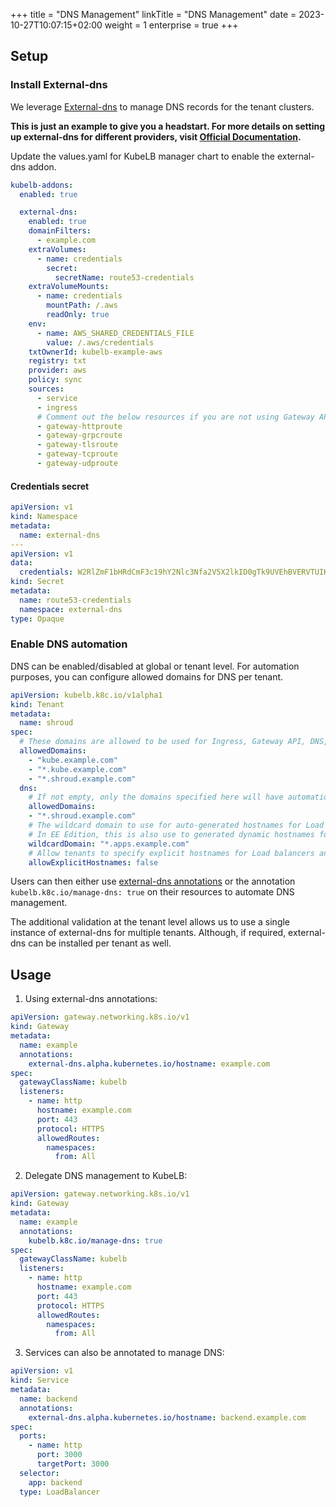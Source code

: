 +++
title = "DNS Management"
linkTitle = "DNS Management"
date = 2023-10-27T10:07:15+02:00
weight = 1
enterprise = true
+++

## Setup

### Install External-dns

We leverage [External-dns](https://bitnami.com/stack/external-dns/helm) to manage DNS records for the tenant clusters.

**This is just an example to give you a headstart. For more details on setting up external-dns for different providers, visit [Official Documentation](https://kubernetes-sigs.github.io/external-dns).**

Update the values.yaml for KubeLB manager chart to enable the external-dns addon.

```yaml
kubelb-addons:
  enabled: true

  external-dns:
    enabled: true
    domainFilters:
      - example.com
    extraVolumes:
      - name: credentials
        secret:
          secretName: route53-credentials
    extraVolumeMounts:
      - name: credentials
        mountPath: /.aws
        readOnly: true
    env:
      - name: AWS_SHARED_CREDENTIALS_FILE
        value: /.aws/credentials
    txtOwnerId: kubelb-example-aws
    registry: txt
    provider: aws
    policy: sync
    sources:
      - service
      - ingress
      # Comment out the below resources if you are not using Gateway API.
      - gateway-httproute
      - gateway-grpcroute
      - gateway-tlsroute
      - gateway-tcproute
      - gateway-udproute
```

#### Credentials secret

```yaml
apiVersion: v1
kind: Namespace
metadata:
  name: external-dns
---
apiVersion: v1
data:
  credentials: W2RlZmF1bHRdCmF3c19hY2Nlc3Nfa2V5X2lkID0gTk9UVEhBVERVTUIKYXdzX3NlY3JldF9hY2Nlc3Nfa2V5ID0gTUFZQkVJVFNBU0VDUkVU
kind: Secret
metadata:
  name: route53-credentials
  namespace: external-dns
type: Opaque
```

### Enable DNS automation

DNS can be enabled/disabled at global or tenant level. For automation purposes, you can configure allowed domains for DNS per tenant.

```yaml
apiVersion: kubelb.k8c.io/v1alpha1
kind: Tenant
metadata:
  name: shroud
spec:
  # These domains are allowed to be used for Ingress, Gateway API, DNS, and certs.
  allowedDomains:
    - "kube.example.com"
    - "*.kube.example.com"
    - "*.shroud.example.com"
  dns:
    # If not empty, only the domains specified here will have automation for DNS. Everything else will be ignored.
    allowedDomains:
    - "*.shroud.example.com"
    # The wildcard domain to use for auto-generated hostnames for Load balancers
    # In EE Edition, this is also use to generated dynamic hostnames for tunnels.
    wildcardDomain: "*.apps.example.com"
    # Allow tenants to specify explicit hostnames for Load balancers and tunnels(in EE Edition)
    allowExplicitHostnames: false
```

Users can then either use [external-dns annotations](https://github.com/kubernetes-sigs/external-dns/blob/master/docs/annotations/annotations.md) or the annotation `kubelb.k8c.io/manage-dns: true` on their resources to automate DNS management.

The additional validation at the tenant level allows us to use a single instance of external-dns for multiple tenants. Although, if required, external-dns can be installed per tenant as well.

## Usage

1. Using external-dns annotations:

```yaml
apiVersion: gateway.networking.k8s.io/v1
kind: Gateway
metadata:
  name: example
  annotations:
    external-dns.alpha.kubernetes.io/hostname: example.com
spec:
  gatewayClassName: kubelb
  listeners:
    - name: http
      hostname: example.com
      port: 443
      protocol: HTTPS
      allowedRoutes:
        namespaces:
          from: All
```

2. Delegate DNS management to KubeLB:

```yaml
apiVersion: gateway.networking.k8s.io/v1
kind: Gateway
metadata:
  name: example
  annotations:
    kubelb.k8c.io/manage-dns: true
spec:
  gatewayClassName: kubelb
  listeners:
    - name: http
      hostname: example.com
      port: 443
      protocol: HTTPS
      allowedRoutes:
        namespaces:
          from: All
```

3. Services can also be annotated to manage DNS:

```yaml
apiVersion: v1
kind: Service
metadata:
  name: backend
  annotations:
    external-dns.alpha.kubernetes.io/hostname: backend.example.com
spec:
  ports:
    - name: http
      port: 3000
      targetPort: 3000
  selector:
    app: backend
  type: LoadBalancer
```
